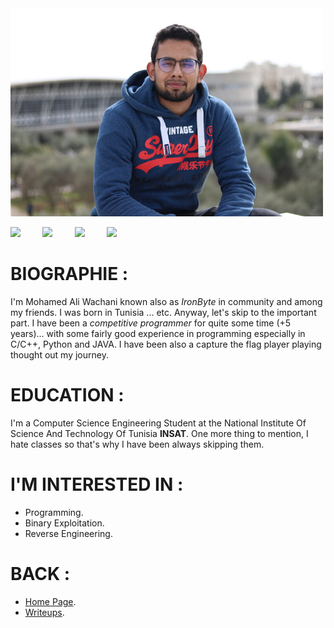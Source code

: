 <img src="../static/me.jpg" width="500"/>

[<img src="https://cdn3.iconfinder.com/data/icons/sociocons/256/github-sociocon.png" width="50"/>](https://github.com/IR0NBYTE) &nbsp; &nbsp; &nbsp; &nbsp; [<img src="https://cdn-icons-png.flaticon.com/512/174/174857.png" width="50"/>](https://www.linkedin.com/in/mohamed-ali-ouachani-00a452237/?originalSubdomain=tn) &nbsp; &nbsp; &nbsp; &nbsp; [<img src="https://cdn-icons-png.flaticon.com/512/124/124010.png" width="50"/>](https://www.facebook.com/0xIRONBYTE) &nbsp; &nbsp; &nbsp; &nbsp; [<img src="https://res.cloudinary.com/practicaldev/image/fetch/s--mzwvoucO--/c_imagga_scale,f_auto,fl_progressive,h_1080,q_auto,w_1080/https://dev-to-uploads.s3.amazonaws.com/uploads/articles/cer3l19eex0wy900b101.jpg" width="50"/>](https://codeforces.com/profile/IronByte) 
# BIOGRAPHIE :
I'm Mohamed Ali Wachani known also as *IronByte* in community and among my friends. I was born in Tunisia ... etc. Anyway, let's skip to the important part. I have been a *competitive programmer* for quite some time (+5 years)... with some fairly good experience in programming especially in C/C++, Python and JAVA. I have been also a capture the flag player playing thought out my journey.

# EDUCATION :
I'm a Computer Science Engineering Student at the National Institute Of Science And Technology Of Tunisia **INSAT**. One more thing to mention, I hate classes so that's why I have been always skipping them.

# I'M INTERESTED IN : 
* Programming.
* Binary Exploitation.
* Reverse Engineering.

# BACK :
* [Home Page](https://ir0nbyte.github.io/IronByte/).
* [Writeups](https://ir0nbyte.github.io/IronByte/Writeups).

